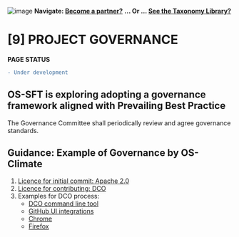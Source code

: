 ![image](https://user-images.githubusercontent.com/112073913/188821900-0c411acf-fbdd-4163-adc9-3ba4e2be78df.png)
**Navigate: [Become a partner?](https://github.com/FD-SustainableFinance/l6l-PARTNERS)**
**... Or ... [See the Taxonomy Library?](https://github.com/orgs/FD-SustainableFinance/projects/2)**

# [9] PROJECT GOVERNANCE
**PAGE STATUS**
```diff
- Under development
```
## OS-SFT is exploring adopting a governance framework aligned with Prevailing Best Practice

The Governance Committee shall periodically review and agree governance standards.

## Guidance: Example of Governance by OS-Climate

1. [Licence for initial commit: Apache 2.0](https://github.com/os-climate/OS-Climate-Community-Hub/blob/main/LICENSE)
2. [Licence for contributing: DCO](https://developercertificate.org/)
2. Examples for DCO process:
   - [DCO command line tool](https://github.com/coderanger/dco)
   - [GitHub UI integrations](https://github.com/scottrigby/dco-gh-ui)
   - [Chrome](https://chrome.google.com/webstore/detail/dco-github-ui/onhgmjhnaeipfgacbglaphlmllkpoijo)
   - [Firefox](https://addons.mozilla.org/en-US/firefox/addon/scott-rigby/?src=search)
